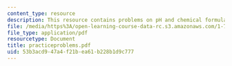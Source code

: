 ```yaml
---
content_type: resource
description: This resource contains problems on pH and chemical formula.
file: /media/https%3A/open-learning-course-data-rc.s3.amazonaws.com/1-76-aquatic-chemistry-fall-2005/53b3acd947a4f21bea61b228b1d9c777_practiceproblems.pdf
file_type: application/pdf
resourcetype: Document
title: practiceproblems.pdf
uid: 53b3acd9-47a4-f21b-ea61-b228b1d9c777
---
```

